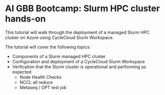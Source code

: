 # AI GBB Bootcamp: Slurm HPC cluster hands-on

This tutorial will walk through the deployment of a managed Slurm HPC cluster on Azure using CycleCloud Slurm Workspace.

The tutorial will cover the following topics:
- Components of a Slurm managed HPC cluster
- Configuration and deployment of a CycleCloud Slurm Workspace
- Verfication that the Slurm cluster is operational and performing as expected
    - Node Health Checks
    - NCCL all reduce
    - Metaseq / OPT test job
